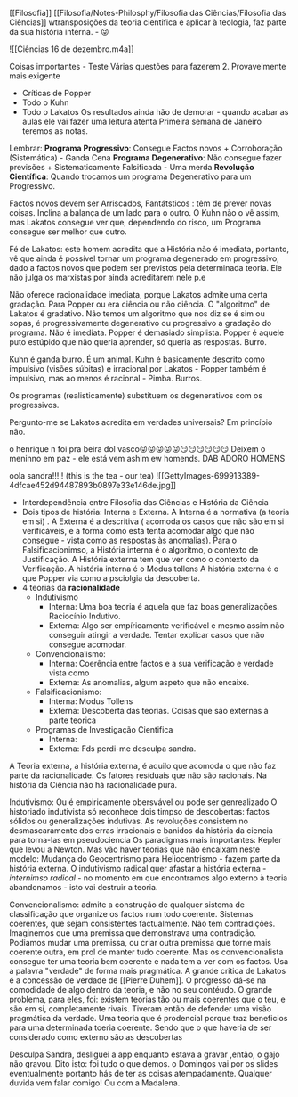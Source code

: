 [[Filosofia]]
[[Filosofia/Notes-Philosphy/Filosofia das Ciências/Filosofia das Ciências]]
wtransposições da teoria cientifica e aplicar à teologia, faz parte da sua história interna.
			- 😜
			  
![[Ciências 16 de dezembro.m4a]]

Coisas importantes - Teste 
Várias questões para fazerem 2.
Provavelmente mais exigente
- Críticas de Popper
- Todo o Kuhn
- Todo o Lakatos
Os resultados ainda hão de demorar - quando acabar as aulas ele vai fazer uma leitura atenta
Primeira semana de Janeiro teremos as notas.

Lembrar:
__Programa Progressivo__: Consegue Factos novos + Corroboração (Sistemática) - Ganda Cena
__Programa Degenerativo__: Não consegue fazer previsões + Sistematicamente Falsificada - Uma merda
__Revolução Científica__: Quando trocamos um programa Degenerativo para um Progressivo.

Factos novos devem ser Arriscados, Fantátsticos : têm de prever novas coisas.
Inclina a balança de um lado para o outro.
O Kuhn não o vê assim, mas Lakatos consegue ver que, dependendo do risco, um Programa consegue ser melhor que outro.

Fé de Lakatos: este homem acredita que a História não é imediata, portanto, vê que ainda é possível tornar um programa degenerado em progressivo, dado a factos novos que podem ser previstos pela determinada teoria. Ele não julga os marxistas por ainda acreditarem nele p.e

Não oferece racionalidade imediata, porque Lakatos admite uma certa gradação. Para Popper ou era ciência ou não ciência. O "algoritmo" de Lakatos é gradativo.
Não temos um algoritmo que nos diz se é sim ou sopas, é progressivamente degenerativo ou progressivo a gradação do programa. Não é imediata. Popper é demasiado simplista. Popper é aquele puto estúpido que não queria aprender, só queria as respostas. Burro.

Kuhn é ganda burro. É um animal.
Kuhn é basicamente descrito como impulsivo (visões súbitas) e irracional por Lakatos - Popper também é impulsivo, mas ao menos é racional - Pimba. Burros.

Os programas (realisticamente) substituem os degenerativos com os progressivos.

Pergunto-me se Lakatos acredita em verdades universais? Em princípio não.

o henrique n foi pra beira dol vasco😜😜😜😜😜😏😏😏😏😏😏
Deixem o meninno em paz - ele está vem ashim
ew homends. DAB ADORO HOMENS


oola sandra!!!!! (this is the tea - our tea)
![[GettyImages-699913389-4dfcae452d94487893b0897e33e146de.jpg]]

- Interdependência entre Filosofia das Ciências e História da Ciência
- Dois tipos de história: Interna e Externa. A Interna é a normativa (a teoria em si) . A Externa é a descritiva ( acomoda os casos que não são em si verificáveis, e a forma como esta tenta acomodar algo que não consegue - vista como as respostas às anomalias).
Para o Falsificacionimso, a História interna é o algoritmo, o contexto de Justificação. A História externa tem que ver como o contexto da Verificação.
A história interna é o Modus tollens
A história externa é o que Popper via como a psciolgia da descoberta.
- 4 teorias da __racionalidade__
	- Indutivismo 
		- Interna: Uma boa teoria é aquela que faz boas generalizações. Raciocínio Indutivo. 
		- Externa: Algo ser empíricamente verificável e mesmo assim não conseguir atingir a verdade. Tentar explicar casos que não consegue acomodar.
	- Convencionalismo: 
		- Interna: Coerência entre factos e a sua verificação e verdade vista como 
		- Externa: As anomalias, algum aspeto que não encaixe.
	- Falsificacionismo:
		- Interna: Modus Tollens
		- Externa: Descoberta das teorias. Coisas que são externas à parte teorica
	- Programas de Investigação Cientifica
		- Interna: 
		- Externa:
Fds perdi-me desculpa sandra. 

A Teoria externa, a história externa, é aquilo que acomoda o que não faz parte da racionalidade. Os fatores resíduais que não são racionais.
Na história da Ciência não há racionalidade pura.

Indutivismo:
	Ou é empiricamente obersvável ou pode ser genrealizado
	O historiado indutivista só reconhece dois timpso de descobertas: factos sólidos ou generalizações indutivas.
	As revoluções consistem no desmascaramente dos erras irracionais e banidos da história da ciencia para torna-las em pseudociencia
	Os paradigmas mais importantes: Kepler que levou a Newton.
	Mas vão haver teorias que não encaixam neste modelo: Mudança do Geocentrismo para Heliocentrismo - fazem parte da história externa. 
	O indutivismo radical quer afastar a história externa - *internimso radical* - no momento em que encontramos algo externo à teoria abandonamos - isto vai destruir a teoria.

Convencionalismo:
	admite a construção de qualquer sistema de classificação que organize os factos num todo coerente.
	Sistemas coerentes, que sejam consistentes factualmente. Não tem contradições. 
	Imaginemos que uma premissa que demonstrava uma contradição. Podiamos mudar uma premissa, ou criar outra premissa que torne mais coerente outra, em prol de manter tudo coerente.
	Mas os convencionalista consegue ter uma teoria bem coerente e nada tem a ver com os factos. Usa a palavra "verdade" de forma mais pragmática. A grande critica de Lakatos é a concessão de verdade de [[Pierre Duhem]].
	O progresso dá-se na comodidade de algo dentro da teoria, e não no seu contéudo.
	O grande problema, para eles, foi: existem teorias tão ou mais coerentes que o teu, e são em si, completamente rivais. Tiveram então de defender uma visão pragmática da verdade. Uma teoria que é prodencial porque traz beneficios para uma determinada toeria coerente.
	Sendo que o que haveria de ser considerado como externo são as descobertas 

Desculpa Sandra, desliguei a app enquanto estava a gravar ,então, o gajo não gravou.
Dito isto: foi tudo o que demos.
o Domingos vai por os slides eventualmente portanto hás de ter as coisas atempadamente. 
Qualquer duvida vem falar comigo! Ou com a Madalena.
